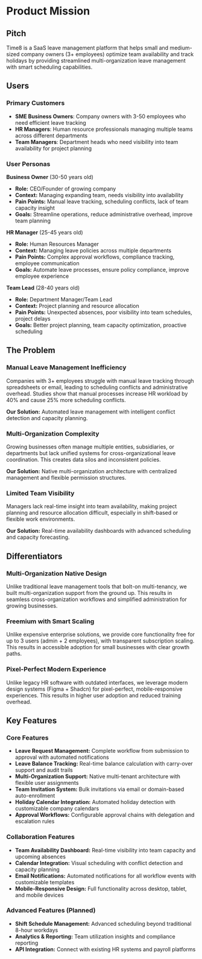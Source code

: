# Product Mission

## Pitch

Time8 is a SaaS leave management platform that helps small and medium-sized company owners (3+ employees) optimize team availability and track holidays by providing streamlined multi-organization leave management with smart scheduling capabilities.

## Users

### Primary Customers

- **SME Business Owners**: Company owners with 3-50 employees who need efficient leave tracking
- **HR Managers**: Human resource professionals managing multiple teams across different departments
- **Team Managers**: Department heads who need visibility into team availability for project planning

### User Personas

**Business Owner** (30-50 years old)
- **Role:** CEO/Founder of growing company
- **Context:** Managing expanding team, needs visibility into availability
- **Pain Points:** Manual leave tracking, scheduling conflicts, lack of team capacity insight
- **Goals:** Streamline operations, reduce administrative overhead, improve team planning

**HR Manager** (25-45 years old)
- **Role:** Human Resources Manager
- **Context:** Managing leave policies across multiple departments
- **Pain Points:** Complex approval workflows, compliance tracking, employee communication
- **Goals:** Automate leave processes, ensure policy compliance, improve employee experience

**Team Lead** (28-40 years old)
- **Role:** Department Manager/Team Lead
- **Context:** Project planning and resource allocation
- **Pain Points:** Unexpected absences, poor visibility into team schedules, project delays
- **Goals:** Better project planning, team capacity optimization, proactive scheduling

## The Problem

### Manual Leave Management Inefficiency

Companies with 3+ employees struggle with manual leave tracking through spreadsheets or email, leading to scheduling conflicts and administrative overhead. Studies show that manual processes increase HR workload by 40% and cause 25% more scheduling conflicts.

**Our Solution:** Automated leave management with intelligent conflict detection and capacity planning.

### Multi-Organization Complexity

Growing businesses often manage multiple entities, subsidiaries, or departments but lack unified systems for cross-organizational leave coordination. This creates data silos and inconsistent policies.

**Our Solution:** Native multi-organization architecture with centralized management and flexible permission structures.

### Limited Team Visibility

Managers lack real-time insight into team availability, making project planning and resource allocation difficult, especially in shift-based or flexible work environments.

**Our Solution:** Real-time availability dashboards with advanced scheduling and capacity forecasting.

## Differentiators

### Multi-Organization Native Design

Unlike traditional leave management tools that bolt-on multi-tenancy, we built multi-organization support from the ground up. This results in seamless cross-organization workflows and simplified administration for growing businesses.

### Freemium with Smart Scaling

Unlike expensive enterprise solutions, we provide core functionality free for up to 3 users (admin + 2 employees), with transparent subscription scaling. This results in accessible adoption for small businesses with clear growth paths.

### Pixel-Perfect Modern Experience

Unlike legacy HR software with outdated interfaces, we leverage modern design systems (Figma + Shadcn) for pixel-perfect, mobile-responsive experiences. This results in higher user adoption and reduced training overhead.

## Key Features

### Core Features

- **Leave Request Management:** Complete workflow from submission to approval with automated notifications
- **Leave Balance Tracking:** Real-time balance calculation with carry-over support and audit trails
- **Multi-Organization Support:** Native multi-tenant architecture with flexible user assignments
- **Team Invitation System:** Bulk invitations via email or domain-based auto-enrollment
- **Holiday Calendar Integration:** Automated holiday detection with customizable company calendars
- **Approval Workflows:** Configurable approval chains with delegation and escalation rules

### Collaboration Features

- **Team Availability Dashboard:** Real-time visibility into team capacity and upcoming absences
- **Calendar Integration:** Visual scheduling with conflict detection and capacity planning
- **Email Notifications:** Automated notifications for all workflow events with customizable templates
- **Mobile-Responsive Design:** Full functionality across desktop, tablet, and mobile devices

### Advanced Features (Planned)

- **Shift Schedule Management:** Advanced scheduling beyond traditional 8-hour workdays
- **Analytics & Reporting:** Team utilization insights and compliance reporting
- **API Integration:** Connect with existing HR systems and payroll platforms